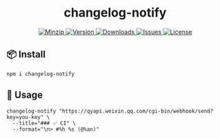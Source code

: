 <h1 align="center">changelog-notify</h1>

<p align="center">
  <a href="https://unpkg.com/changelog-notify">
    <img src="https://img.shields.io/bundlephobia/minzip/changelog-notify" alt="Minzip">
  </a>
  <a href="https://www.npmjs.com/package/changelog-notify">
    <img src="https://img.shields.io/npm/v/changelog-notify.svg" alt="Version">
  </a>
  <a href="https://www.npmjs.com/package/changelog-notify">
    <img src="https://img.shields.io/npm/dm/changelog-notify" alt="Downloads">
  </a>
  <a href="https://github.com/qq15725/changelog-notify/issues">
    <img src="https://img.shields.io/github/issues/qq15725/changelog-notify" alt="Issues">
  </a>
  <a href="https://github.com/qq15725/changelog-notify/blob/main/LICENSE">
    <img src="https://img.shields.io/npm/l/changelog-notify.svg" alt="License">
  </a>
</p>

## 📦 Install

```shell
npm i changelog-notify
```

## 🦄 Usage

```shell
changelog-notify "https://qyapi.weixin.qq.com/cgi-bin/webhook/send?key=you-key" \
  --title="### ✅ CI" \
  --format="\n> #%h %s (@%an)"
```
